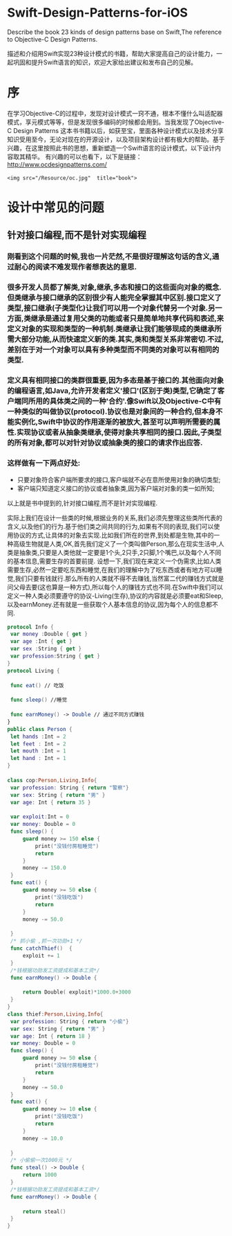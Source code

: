 # Swift-Design-Patterns-for-iOS
Describe the book 23 kinds of design patterns base on Swift,The reference to Objective-C Design Patterns.

描述和介绍用Swift实现23种设计模式的书籍，帮助大家提高自己的设计能力，一起巩固和提升Swift语言的知识，欢迎大家给出建议和发布自己的见解。

# 序
在学习Objective-C的过程中，发现对设计模式一窍不通，根本不懂什么叫适配器模式，享元模式等等，但是发现很多编码的时候都会用到。当我发现了Objective-C Design Patterns 这本书书籍以后，如获至宝，里面各种设计模式以及技术分享知识受用至今，无论对现在的开源设计，以及项目架构设计都有极大的帮助。基于兴趣，在这里按照此书的思想，重新塑造一个Swift语言的设计模式，以下设计内容取其精华。
	有兴趣的可以也看下，以下是链接：http://www.ocdesignpatterns.com/
	
	<img src="/Resource/oc.jpg"  title="book">

# 设计中常见的问题
## 针对接口编程,而不是针对实现编程
### 刚看到这个问题的时候,我也一片茫然,不是很好理解这句话的含义,通过耐心的阅读不难发现作者想表达的意思.
   
### 很多开发人员都了解类,对象,继承,多态和接口的这些面向对象的概念.但类继承与接口继承的区别很少有人能完全掌握其中区别.接口定义了类型,接口继承(子类型化)让我们可以用一个对象代替另一个对象.另一方面,类继承是通过复用父类的功能或者只是简单地共享代码和表述,来定义对象的实现和类型的一种机制.类继承让我们能够现成的类继承所需大部分功能,从而快速定义新的类.其实,类和类型关系非常密切.不过,差别在于对一个对象可以具有多种类型而不同类的对象可以有相同的类型.
   
### 定义具有相同接口的类群很重要,因为多态是基于接口的.其他面向对象的编程语言,如Java,允许开发者定义'接口'(区别于类)类型,它确定了客户端同所用的具体类之间的一种'合约'.像Swift以及Objective-C中有一种类似的叫做协议(protocol).协议也是对象间的一种合约,但本身不能实例化,Swift中协议的作用逐渐的被放大,甚至可以声明所需要的属性.实现协议或者从抽象类继承,使得对象共享相同的接口.因此,子类型的所有对象,都可以对针对协议或抽象类的接口的请求作出应答.
    
### 这样做有一下两点好处:
* 只要对象符合客户端所要求的接口,客户端就不必在意所使用对象的确切类型;
* 客户端只知道定义接口的协议或者抽象类,因为客户端对对象的类一如所知;

以上就是书中提到的,针对接口编程,而不是针对实现编程.

   实际上我们在设计一些类的时候,根据业务的关系,我们必须先整理这些类所代表的含义,以及他们的行为.基于他们类之间共同的行为,如果有不同的表现,我们可以使用协议的方式,让具体的对象去实现.比如我们所在的世界,到处都是生物,其中的一种高级生物就是人类,OK,首先我们定义了一个类叫做Person,那么在现实生活中,人类是抽象类,只要是人类他就一定要是1个头,2只手,2只脚,1个嘴巴,以及每个人不同的基本信息,需要生存的首要前提.
   设想一下,我们现在来定义一个伪需求,比如人类需要生存,必然一定要吃东西和睡觉,在我们的理解中为了吃东西或者有地方可以睡觉,我们只要有钱就行.那么所有的人类就不得不去赚钱,当然富二代的赚钱方式就是问父母去要(这也算是一种方式),所以每个人的赚钱方式也不同.在Swift中我们可以定义一种人类必须要遵守的协议-Living(生存),协议的内容就是必须要eat和Sleep,以及earnMoney.还有就是一些获取个人基本信息的协议,因为每个人的信息都不同.
   ```Swift
   protocol Info {
    var money :Double { get }
    var age :Int { get }
    var sex :String { get }
    var profession:String { get }
}
protocol Living {

    func eat() // 吃饭
    
    func sleep() //睡觉
    
    func earnMoney() -> Double // 通过不同方式赚钱
}
public class Person {
    let hands :Int = 2
    let feet : Int = 2
    let mouth :Int = 1
    let hand : Int = 1
}

class cop:Person,Living,Info{
    var profession: String { return "警察"}
    var sex: String { return "男" }
    var age: Int { return 35 }
    
    var exploit:Int = 0
    var money: Double = 0
    func sleep() {
        guard money >= 150 else {
            print("没钱付房租睡觉")
            return
        }
        money -= 150.0
    }
    func eat() {
        guard money >= 50 else {
            print("没钱吃饭")
            return
        }
        money -= 50.0
        
    }
    /* 抓小偷 ,抓一次功勋+1 */
    func catchThief()  {
        exploit += 1
    }
    /*钱根据功勋发工资提成和基本工资*/
    func earnMoney() -> Double {
        
        return Double( exploit)*1000.0+3000
    }
}
class thief:Person,Living,Info{
    var profession: String { return "小偷"}
    var sex: String { return "男" }
    var age: Int { return 18 }
    var money: Double = 0
    func sleep() {
        guard money >= 50 else {
            print("没钱付房租睡觉")
            return
        }
        money -= 50.0
    }
    func eat() {
        guard money >= 10 else {
            print("没钱吃饭")
            return
        }
        money -= 10.0
        
    }
    /* 小偷偷一次1000元 */
    func steal() -> Double {
        return 1000
    }
    /*钱根据功勋发工资提成和基本工资*/
    func earnMoney() -> Double {
        
        return steal()
    }
}

   ```
   


